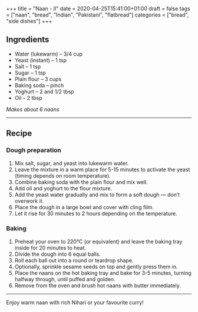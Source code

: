 +++
title = "Naan - II"
date = 2020-04-25T15:41:00+01:00
draft = false
tags = ["naan", "bread", "Indian", "Pakistani", "flatbread"]
categories = ["bread", "side dishes"]
+++

## Ingredients

- Water (lukewarm) – 3/4 cup  
- Yeast (instant) – 1 tsp  
- Salt – 1 tsp  
- Sugar – 1 tsp  
- Plain flour – 3 cups  
- Baking soda – pinch  
- Yoghurt – 2 and 1/2 tbsp  
- Oil – 2 tbsp  

*Makes about 6 naans*

---

## Recipe

### Dough preparation

1. Mix salt, sugar, and yeast into lukewarm water.  
2. Leave the mixture in a warm place for 5-15 minutes to activate the yeast (timing depends on room temperature).  
3. Combine baking soda with the plain flour and mix well.  
4. Add oil and yoghurt to the flour mixture.  
5. Add the yeast water gradually and mix to form a soft dough — don’t overwork it.  
6. Place the dough in a large bowl and cover with cling film.  
7. Let it rise for 30 minutes to 2 hours depending on the temperature.  

### Baking

1. Preheat your oven to 220°C (or equivalent) and leave the baking tray inside for 20 minutes to heat.  
2. Divide the dough into 6 equal balls.  
3. Roll each ball out into a round or teardrop shape.  
4. Optionally, sprinkle sesame seeds on top and gently press them in.  
5. Place the naans on the hot baking tray and bake for 3-5 minutes, turning halfway through, until puffed and golden.  
6. Remove from the oven and brush hot naans with butter immediately.  

---

Enjoy warm naan with rich Nihari or your favourite curry!
